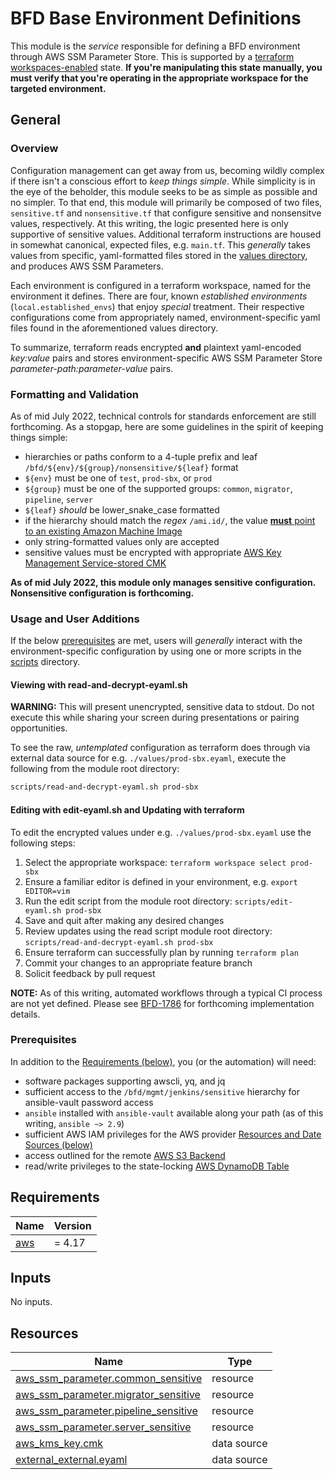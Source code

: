 # BFD Base Environment Definitions

This module is the _service_ responsible for defining a BFD environment through AWS SSM Parameter Store.
This is supported by a [terraform workspaces-enabled](https://www.terraform.io/language/state/workspaces) state.
**If you're manipulating this state manually, you must verify that you're operating in the appropriate workspace for the targeted environment.**

## General

### Overview

Configuration management can get away from us, becoming wildly complex if there isn't a conscious effort to _keep things simple_.
While simplicity is in the eye of the beholder, this module seeks to be as simple as possible and no simpler.
To that end, this module will primarily be composed of two files, `sensitive.tf` and `nonsensitive.tf` that configure sensitive and nonsensitve values, respectively.
At this writing, the logic presented here is only supportive of sensitive values.
Additional terraform instructions are housed in somewhat canonical, expected files, e.g. `main.tf`.
This _generally_ takes values from specific, yaml-formatted files stored in the [values directory](.values), and produces AWS SSM Parameters.

Each environment is configured in a terraform workspace, named for the environment it defines.
There are four, known _established environments_ (`local.established_envs`) that enjoy _special_ treatment.
Their respective configurations come from appropriately named, environment-specific yaml files found in the aforementioned values directory.

To summarize, terraform reads encrypted **and** plaintext yaml-encoded _key:value_ pairs and stores environment-specific AWS SSM Parameter Store _parameter-path:parameter-value_ pairs.

### Formatting and Validation

As of mid July 2022, technical controls for standards enforcement are still forthcoming. As a stopgap, here are some guidelines in the spirit of keeping things simple:
- hierarchies or paths conform to a 4-tuple prefix and leaf `/bfd/${env}/${group}/nonsensitive/${leaf}` format
- `${env}` must be one of `test`, `prod-sbx`, or `prod` <!-- NOTE: _(full ephemeral environment support is forthcoming)_ -->
- `${group}` must be one of the supported groups: `common`, `migrator`, `pipeline`, `server`
- `${leaf}` _should_ be lower_snake_case formatted
- if the hierarchy should match the _regex_ `/ami.id/`, the value [**must** point to an existing Amazon Machine Image](https://docs.aws.amazon.com/systems-manager/latest/userguide/parameter-store-ec2-aliases.html#parameter-ami-validation)
- only string-formatted values only are accepted
- sensitive values must be encrypted with appropriate [AWS Key Management Service-stored CMK](https://us-east-1.console.aws.amazon.com/kms/home?region=us-east-1#/kms/keys)

**As of mid July 2022, this module only manages sensitive configuration. Nonsensitive configuration is forthcoming.**

### Usage and User Additions

If the below [prerequisites](#prerequisites) are met, users will _generally_ interact with the environment-specific configuration by using one or more scripts in the [scripts](./scripts) directory.

#### Viewing with read-and-decrypt-eyaml.sh
**WARNING:** This will present unencrypted, sensitive data to stdout. Do not execute this while sharing your screen during presentations or pairing opportunities.

To see the raw, _untemplated_ configuration as terraform does through via external data source for e.g. `./values/prod-sbx.eyaml`, execute the following from the module root directory:

```sh
scripts/read-and-decrypt-eyaml.sh prod-sbx
```

#### Editing with edit-eyaml.sh and Updating with terraform
To edit the encrypted values under e.g. `./values/prod-sbx.eyaml` use the following steps:
1. Select the appropriate workspace: `terraform workspace select prod-sbx`
2. Ensure a familiar editor is defined in your environment, e.g. `export EDITOR=vim`
3. Run the edit script from the module root directory: `scripts/edit-eyaml.sh prod-sbx`
4. Save and quit after making any desired changes
5. Review updates using the read script module root directory: `scripts/read-and-decrypt-eyaml.sh prod-sbx`
6. Ensure terraform can successfully plan by running `terraform plan`
7. Commit your changes to an appropriate feature branch
8. Solicit feedback by pull request

**NOTE:** As of this writing, automated workflows through a typical CI process are not yet defined. Please see [BFD-1786](https://jira.cms.gov/browse/BFD-1786) for forthcoming implementation details.

### Prerequisites
In addition to the [Requirements (below)](#requirements), you (or the automation) will need:
- software packages supporting awscli, yq, and jq
- sufficient access to the `/bfd/mgmt/jenkins/sensitive` hierarchy for ansible-vault password access
- `ansible` installed with `ansible-vault` available along your path (as of this writing, `ansible ~> 2.9`)
- sufficient AWS IAM privileges for the AWS provider [Resources and Date Sources (below)](#resources)
- access outlined for the remote [AWS S3 Backend](https://www.terraform.io/language/settings/backends/s3#s3-bucket-permissions)
- read/write privileges to the state-locking [AWS DynamoDB Table](https://www.terraform.io/language/settings/backends/s3#dynamodb-table-permissions)

<!-- BEGIN_TF_DOCS -->
<!-- GENERATED WITH `terraform-docs .`
     Manually updating the README.md will be overwritten.
     For more details, see the file '.terraform-docs.yml' or
     https://terraform-docs.io/user-guide/configuration/
-->
## Requirements

| Name | Version |
|------|---------|
| <a name="requirement_aws"></a> [aws](#requirement\_aws) | = 4.17 |

<!-- GENERATED WITH `terraform-docs .`
Manually updating the README.md will be overwritten.
For more details, see the file '.terraform-docs.yml' or
https://terraform-docs.io/user-guide/configuration/
-->

## Inputs

No inputs.

<!-- GENERATED WITH `terraform-docs .`
Manually updating the README.md will be overwritten.
For more details, see the file '.terraform-docs.yml' or
https://terraform-docs.io/user-guide/configuration/
-->



<!-- GENERATED WITH `terraform-docs .`
Manually updating the README.md will be overwritten.
For more details, see the file '.terraform-docs.yml' or
https://terraform-docs.io/user-guide/configuration/
-->



<!-- GENERATED WITH `terraform-docs .`
Manually updating the README.md will be overwritten.
For more details, see the file '.terraform-docs.yml' or
https://terraform-docs.io/user-guide/configuration/
-->

## Resources

| Name | Type |
|------|------|
| [aws_ssm_parameter.common_sensitive](https://registry.terraform.io/providers/hashicorp/aws/4.17/docs/resources/ssm_parameter) | resource |
| [aws_ssm_parameter.migrator_sensitive](https://registry.terraform.io/providers/hashicorp/aws/4.17/docs/resources/ssm_parameter) | resource |
| [aws_ssm_parameter.pipeline_sensitive](https://registry.terraform.io/providers/hashicorp/aws/4.17/docs/resources/ssm_parameter) | resource |
| [aws_ssm_parameter.server_sensitive](https://registry.terraform.io/providers/hashicorp/aws/4.17/docs/resources/ssm_parameter) | resource |
| [aws_kms_key.cmk](https://registry.terraform.io/providers/hashicorp/aws/4.17/docs/data-sources/kms_key) | data source |
| [external_external.eyaml](https://registry.terraform.io/providers/hashicorp/external/latest/docs/data-sources/external) | data source |
<!-- END_TF_DOCS -->
